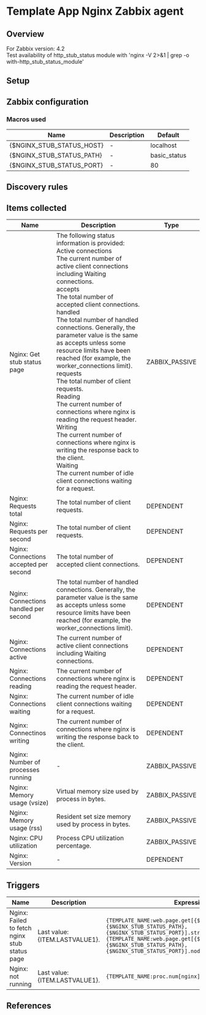 
# Template App Nginx Zabbix agent

## Overview

For Zabbix version: 4.2  
Test availability of http_stub_status module with 'nginx -V 2>&1 | grep -o with-http_stub_status_module'

## Setup


## Zabbix configuration


### Macros used

|Name|Description|Default|
|----|-----------|-------|
|{$NGINX_STUB_STATUS_HOST}|-|localhost|
|{$NGINX_STUB_STATUS_PATH}|-|basic_status|
|{$NGINX_STUB_STATUS_PORT}|-|80|


## Discovery rules


## Items collected

|Name|Description|Type|
|----|-----------|----|
|Nginx: Get stub status page|The following status information is provided:</br>Active connections</br>The current number of active client connections including Waiting connections.</br>accepts</br>The total number of accepted client connections.</br>handled</br>The total number of handled connections. Generally, the parameter value is the same as accepts unless some resource limits have been reached (for example, the worker_connections limit).</br>requests</br>The total number of client requests.</br>Reading</br>The current number of connections where nginx is reading the request header.</br>Writing</br>The current number of connections where nginx is writing the response back to the client.</br>Waiting</br>The current number of idle client connections waiting for a request.|ZABBIX_PASSIVE|
|Nginx: Requests total|The total number of client requests.|DEPENDENT|
|Nginx: Requests per second|The total number of client requests.|DEPENDENT|
|Nginx: Connections accepted per second|The total number of accepted client connections.|DEPENDENT|
|Nginx: Connections handled per second|The total number of handled connections. Generally, the parameter value is the same as accepts unless some resource limits have been reached (for example, the worker_connections limit).|DEPENDENT|
|Nginx: Connections active|The current number of active client connections including Waiting connections.|DEPENDENT|
|Nginx: Connections reading|The current number of connections where nginx is reading the request header.|DEPENDENT|
|Nginx: Connections waiting|The current number of idle client connections waiting for a request.|DEPENDENT|
|Nginx: Connectinos writing|The current number of connections where nginx is writing the response back to the client.|DEPENDENT|
|Nginx: Number of processes running|-|ZABBIX_PASSIVE|
|Nginx: Memory usage (vsize)|Virtual memory size used by process in bytes.|ZABBIX_PASSIVE|
|Nginx: Memory usage (rss)|Resident set size memory used by process in bytes.|ZABBIX_PASSIVE|
|Nginx: CPU utilization|Process CPU utilization percentage.|ZABBIX_PASSIVE|
|Nginx: Version|-|DEPENDENT|


## Triggers

|Name|Description|Expression|Severity|
|----|-----------|----|----|
|Nginx: Failed to fetch nginx stub status page|Last value: {ITEM.LASTVALUE1}.|`{TEMPLATE_NAME:web.page.get[{$NGINX_STUB_STATUS_HOST},{$NGINX_STUB_STATUS_PATH},{$NGINX_STUB_STATUS_PORT}].str("HTTP/1.1 200")}=0 or  {TEMPLATE_NAME:web.page.get[{$NGINX_STUB_STATUS_HOST},{$NGINX_STUB_STATUS_PATH},{$NGINX_STUB_STATUS_PORT}].nodata(30m)}=1`|WARNING|
|Nginx: not running|Last value: {ITEM.LASTVALUE1}.|`{TEMPLATE_NAME:proc.num[nginx].last()}=0`|HIGH|

## References

